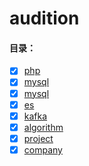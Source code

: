 # audition
#### 目录：
- [x] [php](php) 
- [x] [mysql](mysql) 
- [x] [mysql](redis)
- [x] [es](es)  
- [x] [kafka](kafka)  
- [x] [algorithm](algorithm) 
- [x] [project](project) 
- [x] [company](algorithm) 